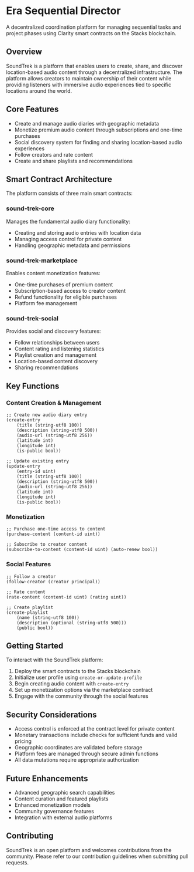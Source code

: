 # Era Sequential Director

A decentralized coordination platform for managing sequential tasks and project phases using Clarity smart contracts on the Stacks blockchain.

## Overview

SoundTrek is a platform that enables users to create, share, and discover location-based audio content through a decentralized infrastructure. The platform allows creators to maintain ownership of their content while providing listeners with immersive audio experiences tied to specific locations around the world.

## Core Features

- Create and manage audio diaries with geographic metadata
- Monetize premium audio content through subscriptions and one-time purchases 
- Social discovery system for finding and sharing location-based audio experiences
- Follow creators and rate content
- Create and share playlists and recommendations

## Smart Contract Architecture

The platform consists of three main smart contracts:

### sound-trek-core
Manages the fundamental audio diary functionality:
- Creating and storing audio entries with location data
- Managing access control for private content
- Handling geographic metadata and permissions

### sound-trek-marketplace
Enables content monetization features:
- One-time purchases of premium content
- Subscription-based access to creator content
- Refund functionality for eligible purchases
- Platform fee management

### sound-trek-social
Provides social and discovery features:
- Follow relationships between users
- Content rating and listening statistics
- Playlist creation and management
- Location-based content discovery
- Sharing recommendations

## Key Functions

### Content Creation & Management
```clarity
;; Create new audio diary entry
(create-entry 
    (title (string-utf8 100))
    (description (string-utf8 500))
    (audio-url (string-utf8 256))
    (latitude int)
    (longitude int)
    (is-public bool))

;; Update existing entry
(update-entry
    (entry-id uint)
    (title (string-utf8 100))
    (description (string-utf8 500))
    (audio-url (string-utf8 256))
    (latitude int)
    (longitude int)
    (is-public bool))
```

### Monetization
```clarity
;; Purchase one-time access to content
(purchase-content (content-id uint))

;; Subscribe to creator content
(subscribe-to-content (content-id uint) (auto-renew bool))
```

### Social Features
```clarity
;; Follow a creator
(follow-creator (creator principal))

;; Rate content
(rate-content (content-id uint) (rating uint))

;; Create playlist
(create-playlist 
    (name (string-utf8 100))
    (description (optional (string-utf8 500)))
    (public bool))
```

## Getting Started

To interact with the SoundTrek platform:

1. Deploy the smart contracts to the Stacks blockchain
2. Initialize user profile using `create-or-update-profile`
3. Begin creating audio content with `create-entry`
4. Set up monetization options via the marketplace contract
5. Engage with the community through the social features

## Security Considerations

- Access control is enforced at the contract level for private content
- Monetary transactions include checks for sufficient funds and valid pricing
- Geographic coordinates are validated before storage
- Platform fees are managed through secure admin functions
- All data mutations require appropriate authorization

## Future Enhancements

- Advanced geographic search capabilities
- Content curation and featured playlists
- Enhanced monetization models
- Community governance features
- Integration with external audio platforms

## Contributing

SoundTrek is an open platform and welcomes contributions from the community. Please refer to our contribution guidelines when submitting pull requests.